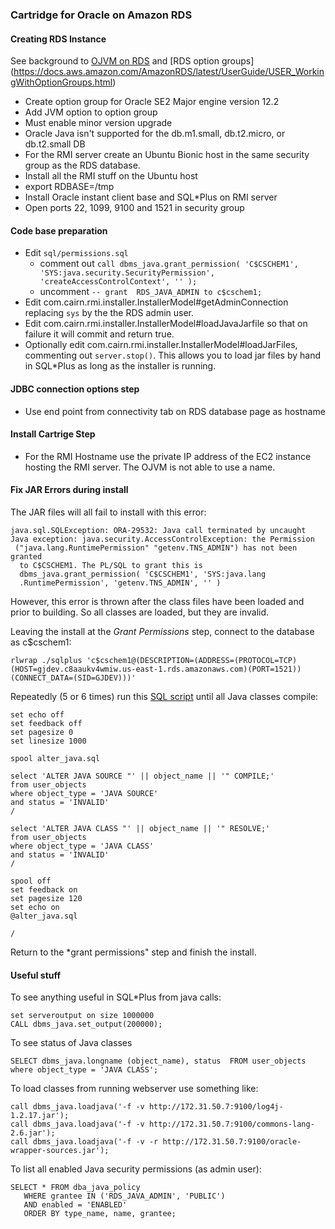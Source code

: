 
### Cartridge for Oracle on Amazon RDS

#### Creating RDS Instance

See background to [OJVM on RDS](https://docs.aws.amazon.com/AmazonRDS/latest/UserGuide/oracle-options-java.html)
and [RDS option groups] (https://docs.aws.amazon.com/AmazonRDS/latest/UserGuide/USER_WorkingWithOptionGroups.html)

* Create option group for Oracle SE2 Major engine version 12.2
* Add JVM option to option group
* Must enable minor version upgrade
* Oracle Java isn't supported for the db.m1.small, db.t2.micro, or db.t2.small DB 
* For the RMI server create an Ubuntu Bionic host in the same 
  security group as the RDS database.
* Install all the RMI stuff on the Ubuntu host
* export RDBASE=/tmp
* Install Oracle instant client base and SQL*Plus on RMI server
* Open ports 22, 1099, 9100 and 1521 in security group

#### Code base preparation

* Edit `sql/permissions.sql`
    * comment out `call dbms_java.grant_permission( 'C$CSCHEM1', 'SYS:java.security.SecurityPermission', 'createAccessControlContext', '' );`
    * uncomment `-- grant  RDS_JAVA_ADMIN to c$cschem1;`
* Edit com.cairn.rmi.installer.InstallerModel#getAdminConnection
  replacing `sys` by the the RDS admin user.
* Edit com.cairn.rmi.installer.InstallerModel#loadJavaJarfile so
  that on failure it will commit and return true.
* Optionally edit com.cairn.rmi.installer.InstallerModel#loadJarFiles,
  commenting out `server.stop()`.  This allows you to load jar files
  by hand in SQL*Plus as long as the installer is running.
  
#### JDBC connection options step

* Use end point from connectivity tab on RDS database page as hostname

#### Install Cartrige Step

* For the RMI Hostname use the private IP address of the EC2 instance 
  hosting the RMI server.  The OJVM is not able to use a name.
  
#### Fix JAR Errors during install

The JAR files will all fail to install with this error:

```
java.sql.SQLException: ORA-29532: Java call terminated by uncaught 
Java exception: java.security.AccessControlException: the Permission
 ("java.lang.RuntimePermission" "getenv.TNS_ADMIN") has not been granted
  to C$CSCHEM1. The PL/SQL to grant this is 
  dbms_java.grant_permission( 'C$CSCHEM1', 'SYS:java.lang
  .RuntimePermission', 'getenv.TNS_ADMIN', '' )
```

However, this error is thrown after the class files have been loaded and 
prior to building.  So all classes are loaded, but they are invalid.

Leaving the install at the *Grant Permissions* step, connect to the 
database as c$cschem1:

```
rlwrap ./sqlplus 'c$cschem1@(DESCRIPTION=(ADDRESS=(PROTOCOL=TCP)(HOST=gjdev.c8aaukv4wmiw.us-east-1.rds.amazonaws.com)(PORT=1521))(CONNECT_DATA=(SID=GJDEV)))'
```

Repeatedly (5 or 6 times) run this
[SQL script](http://11iappsdba.blogspot.com/2009/12/compile-invalid-java-objects.html) 
until all Java classes compile:

```
set echo off
set feedback off
set pagesize 0
set linesize 1000

spool alter_java.sql

select 'ALTER JAVA SOURCE "' || object_name || '" COMPILE;'
from user_objects
where object_type = 'JAVA SOURCE'
and status = 'INVALID'
/

select 'ALTER JAVA CLASS "' || object_name || '" RESOLVE;'
from user_objects
where object_type = 'JAVA CLASS'
and status = 'INVALID'
/

spool off
set feedback on
set pagesize 120
set echo on
@alter_java.sql

/

```

Return to the *grant permissions" step and finish the install.


#### Useful stuff

To see anything useful in SQL*Plus from java calls:

```
set serveroutput on size 1000000
CALL dbms_java.set_output(200000);
```

To see status of Java classes
```
SELECT dbms_java.longname (object_name), status  FROM user_objects where object_type = 'JAVA CLASS';
```

To load classes from running webserver use something like:

```
call dbms_java.loadjava('-f -v http://172.31.50.7:9100/log4j-1.2.17.jar');
call dbms_java.loadjava('-f -v http://172.31.50.7:9100/commons-lang-2.6.jar');
call dbms_java.loadjava('-f -v -r http://172.31.50.7:9100/oracle-wrapper-sources.jar');
```

To list all enabled Java security permissions (as admin user):

```
SELECT * FROM dba_java_policy 
   WHERE grantee IN ('RDS_JAVA_ADMIN', 'PUBLIC') 
   AND enabled = 'ENABLED' 
   ORDER BY type_name, name, grantee;        
```

